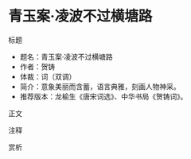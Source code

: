 <!--
 * @Author: ylmzfun ylmzfun@163.com
 * @Date: 2025-10-04 07:38:51
 * @LastEditors: ylmzfun ylmzfun@163.com
 * @LastEditTime: 2025-10-04 07:38:51
 * @FilePath: /Users/ylmzfun/Documents/study/note/poetry/诗词/词/青玉案·凌波不过横塘路.md
 * @Description: 古文辞章汇编 - 传承中华文化经典
-->

# 青玉案·凌波不过横塘路

标题
- 题名：青玉案·凌波不过横塘路
- 作者：贺铸
- 体裁：词（双调）
- 简介：意象美丽而含蓄，语言典雅，刻画人物神采。
- 推荐版本：龙榆生《唐宋词选》、中华书局《贺铸词》。

正文

注释

赏析
